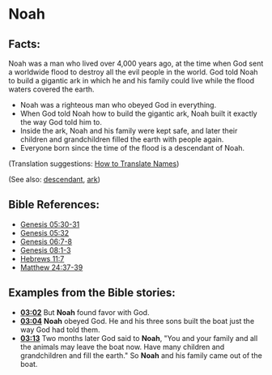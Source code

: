 # Noah #

## Facts: ##

Noah was a man who lived over 4,000 years ago, at the time when God sent a worldwide flood to destroy all the evil people in the world. God told Noah to build a gigantic ark in which he and his family could live while the flood waters covered the earth.

* Noah was a righteous man who obeyed God in everything.
* When God told Noah how to build the gigantic ark, Noah built it exactly the way God told him to.
* Inside the ark, Noah and his family were kept safe, and later their children and grandchildren filled the earth with people again.
* Everyone born since the time of the flood is a descendant of Noah.

(Translation suggestions: [How to Translate Names](en/ta-vol1/translate/man/translate-names))

(See also: [descendant](../other/descendant.md), [ark](../other/ark.md))

## Bible References: ##

* [Genesis 05:30-31](en/tn/gen/help/05/30)
* [Genesis 05:32](en/tn/gen/help/05/32)
* [Genesis 06:7-8](en/tn/gen/help/06/07)
* [Genesis 08:1-3](en/tn/gen/help/08/01)
* [Hebrews 11:7](en/tn/heb/help/11/07)
* [Matthew 24:37-39](en/tn/mat/help/24/37)

## Examples from the Bible stories: ##

 * __[03:02](en/tn/obs/help/03/02)__ But __Noah__  found favor with God.
 * __[03:04](en/tn/obs/help/03/04)__ __Noah__  obeyed God. He and his three sons built the boat just the way God had told them.
 * __[03:13](en/tn/obs/help/03/13)__ Two months later God said to __Noah__, "You and your family and all the animals may leave the boat now. Have many children and grandchildren and fill the earth." So __Noah__ and his family came out of the boat.
